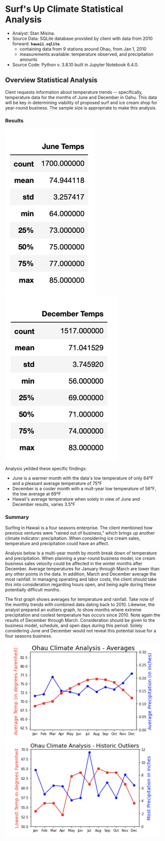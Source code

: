 # Surf's Up Climate Statistical Analysis  
  
  * Analyst: Stan Misina. 
  * Source Data: SQLite database provided by client with data from 2010 forward: **`hawaii.sqlite`**.  
      - containing data from 9 stations around Ohau, from Jan 1, 2010    
      - measurements available: temperature observed, and precipitation amounts
  * Source Code: Python v. 3.8.10 built in Jupyter Notebook 6.4.0. 
  
## Overview Statistical Analysis  
  
Clent requests information about temperature trends -- specifically, temperature data for the months of June and December in Oahu. This data will be key in determining viability of proposed surf and ice cream shop for year-round business.  The sample size is appropriate to make this analysis.  
  
  
### Results  
  
![june_results](readme_resources/june_temps.png)
![dec_results](readme_resources/dec_temps.png)
  
Analysis yeilded these specific findings:  
  
* June is a warmer month with the data's low temperature of only 64&deg;F and a pleasant average temperature of 75&deg;F  
* December is a cooler month with a mult-year low temperature of 56&deg;F, the low average at 69&deg;F 
* Hawaii's average temperature when solely in view of June and December results, varies 3.5&deg;F 


### Summary  
  
Surfing in Hawaii is a four seasons enterprise. The client mentioned how previous ventures were "rained out of business," which brings up another climate indicator: precipitation. When considering ice cream sales, temperature and precipitation could have an affect. 
  
Analysis below is a multi-year month by month break down of temperature and precipitation. When planning a year-round business model, ice cream business sales velocity could be affected in the winter months after December. Average temperatures for January through March are lower than any other points in the data. In addition, March and December average the most rainfall. In managing operating and labor costs, the client should take this into consideration regarding hours open, and being agile during these potentially difficult months.

The first graph shows averages for temperature and rainfall. Take note of the monthly trends with combined data dating back to 2010. Likewise, the analyst prepared an outliers graph, to show months where extreme precipitation and coolest temperature has occurs since 2010. Note again the results of December through March. Consideration should be given to the business model, schedule, and open days during this period. Solely considering June and December would not reveal this potential issue for a four seasons business.<br/>
  
  
![averages](readme_resources/year_average.png)
![outliers](readme_resources/outliers.png)  

